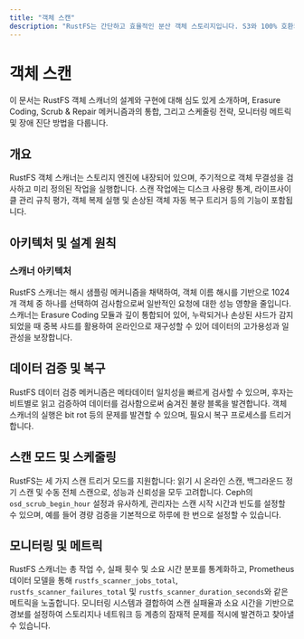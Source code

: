 ```yaml
---
title: "객체 스캔"
description: "RustFS는 간단하고 효율적인 분산 객체 스토리지입니다. S3와 100% 호환되며 Apache2 라이선스로 배포되는 오픈 소스 소프트웨어입니다."
---
```


# 객체 스캔

이 문서는 RustFS 객체 스캐너의 설계와 구현에 대해 심도 있게 소개하며, Erasure Coding, Scrub & Repair 메커니즘과의 통합, 그리고 스케줄링 전략, 모니터링 메트릭 및 장애 진단 방법을 다룹니다.

## 개요

RustFS 객체 스캐너는 스토리지 엔진에 내장되어 있으며, 주기적으로 객체 무결성을 검사하고 미리 정의된 작업을 실행합니다.
스캔 작업에는 디스크 사용량 통계, 라이프사이클 관리 규칙 평가, 객체 복제 실행 및 손상된 객체 자동 복구 트리거 등의 기능이 포함됩니다.

## 아키텍처 및 설계 원칙

### 스캐너 아키텍처

RustFS 스캐너는 해시 샘플링 메커니즘을 채택하여, 객체 이름 해시를 기반으로 1024개 객체 중 하나를 선택하여 검사함으로써 일반적인 요청에 대한 성능 영향을 줄입니다.
스캐너는 Erasure Coding 모듈과 깊이 통합되어 있어, 누락되거나 손상된 샤드가 감지되었을 때 중복 샤드를 활용하여 온라인으로 재구성할 수 있어 데이터의 고가용성과 일관성을 보장합니다.

## 데이터 검증 및 복구

RustFS 데이터 검증 메커니즘은 메타데이터 일치성을 빠르게 검사할 수 있으며, 후자는 비트별로 읽고 검증하여 데이터를 검사함으로써 숨겨진 불량 블록을 발견합니다. 객체 스캐너의 실행은 bit rot 등의 문제를 발견할 수 있으며, 필요시 복구 프로세스를 트리거합니다.

## 스캔 모드 및 스케줄링

RustFS는 세 가지 스캔 트리거 모드를 지원합니다: 읽기 시 온라인 스캔, 백그라운드 정기 스캔 및 수동 전체 스캔으로, 성능과 신뢰성을 모두 고려합니다.
Ceph의 `osd_scrub_begin_hour` 설정과 유사하게, 관리자는 스캔 시작 시간과 빈도를 설정할 수 있으며, 예를 들어 경량 검증을 기본적으로 하루에 한 번으로 설정할 수 있습니다.

## 모니터링 및 메트릭

RustFS 스캐너는 총 작업 수, 실패 횟수 및 소요 시간 분포를 통계화하고, Prometheus 데이터 모델을 통해 `rustfs_scanner_jobs_total`, `rustfs_scanner_failures_total` 및 `rustfs_scanner_duration_seconds`와 같은 메트릭을 노출합니다.
모니터링 시스템과 결합하여 스캔 실패율과 소요 시간을 기반으로 경보를 설정하여 스토리지나 네트워크 등 계층의 잠재적 문제를 적시에 발견하고 찾아낼 수 있습니다.
